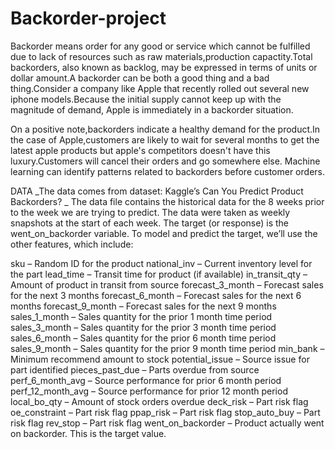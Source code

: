 # Backorder-project

Backorder means order for any good or service which cannot be fulfilled due to lack of resources such as raw materials,production capactity.Total backorders, also known as backlog, may be expressed in terms of units or dollar amount.A backorder can be both a good thing and a bad thing.Consider a company like Apple that recently rolled out several new iphone models.Because the initial supply cannot keep up with the magnitude of demand, Apple is immediately in a backorder situation.

On a positive note,backorders indicate a healthy demand for the product.In the case of Apple,customers are likely to wait for several months to get the latest apple products but apple's competitors doesn't have this luxury.Customers will cancel their orders and go somewhere else. Machine learning can identify patterns related to backorders before customer orders.



DATA _The data comes from dataset: Kaggle’s Can You Predict Product Backorders? _ The data file contains the historical data for the 8 weeks prior to the week we are trying to predict. The data were taken as weekly snapshots at the start of each week. The target (or response) is the went_on_backorder variable. To model and predict the target, we’ll use the other features, which include:

sku – Random ID for the product
national_inv – Current inventory level for the part
lead_time – Transit time for product (if available)
in_transit_qty – Amount of product in transit from source
forecast_3_month – Forecast sales for the next 3 months
forecast_6_month – Forecast sales for the next 6 months
forecast_9_month – Forecast sales for the next 9 months
sales_1_month – Sales quantity for the prior 1 month time period
sales_3_month – Sales quantity for the prior 3 month time period
sales_6_month – Sales quantity for the prior 6 month time period
sales_9_month – Sales quantity for the prior 9 month time period
min_bank – Minimum recommend amount to stock
potential_issue – Source issue for part identified
pieces_past_due – Parts overdue from source
perf_6_month_avg – Source performance for prior 6 month period
perf_12_month_avg – Source performance for prior 12 month period
local_bo_qty – Amount of stock orders overdue
deck_risk – Part risk flag
oe_constraint – Part risk flag
ppap_risk – Part risk flag
stop_auto_buy – Part risk flag
rev_stop – Part risk flag
went_on_backorder – Product actually went on backorder. This is the target value.

